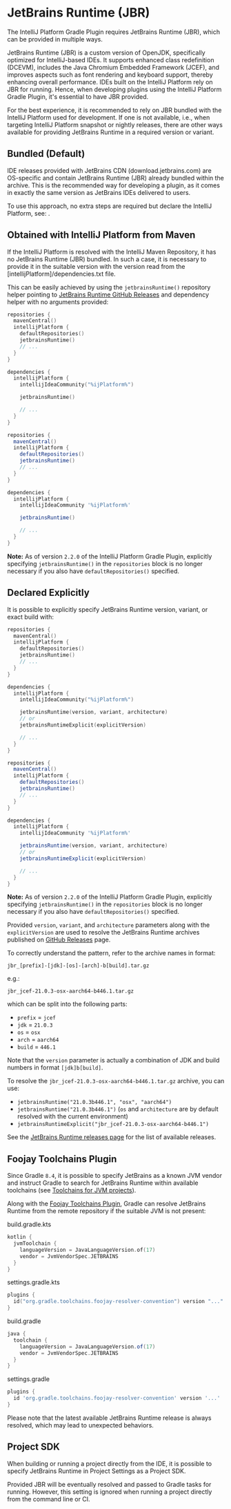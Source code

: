 <!-- Copyright 2000-2024 JetBrains s.r.o. and contributors. Use of this source code is governed by the Apache 2.0 license. -->

# JetBrains Runtime (JBR)

<link-summary>The IntelliJ Platform Gradle Plugin requires JetBrains Runtime (JBR), which can be provided in multiple ways.</link-summary>

<include from="tools_intellij_platform_gradle_plugin.md" element-id="faq"/>

JetBrains Runtime (JBR) is a custom version of OpenJDK, specifically optimized for IntelliJ-based IDEs. It supports enhanced class redefinition (DCEVM), includes the Java Chromium Embedded Framework (JCEF), and improves aspects such as font rendering and keyboard support, thereby enhancing overall performance.
IDEs built on the IntelliJ Platform rely on JBR for running.
Hence, when developing plugins using the IntelliJ Platform Gradle Plugin, it's essential to have JBR provided.

For the best experience, it is recommended to rely on JBR bundled with the IntelliJ Platform used for development.
If one is not available, i.e., when targeting IntelliJ Platform snapshot or nightly releases, there are other ways available for providing JetBrains Runtime in a required version or variant.

## Bundled (Default)

IDE releases provided with JetBrains CDN (download.jetbrains.com) are OS-specific and contain JetBrains Runtime (JBR) already bundled within the archive.
This is the recommended way for developing a plugin, as it comes in exactly the same version as JetBrains IDEs delivered to users.

To use this approach, no extra steps are required but declare the IntelliJ Platform, see: [](tools_intellij_platform_gradle_plugin_dependencies_extension.md#target-platforms).

## Obtained with IntelliJ Platform from Maven

If the IntelliJ Platform is resolved with the IntelliJ Maven Repository, it has no JetBrains Runtime (JBR) bundled.
In such a case, it is necessary to provide it in the suitable version with the version read from the <path>[intellijPlatform]/dependencies.txt</path> file.

This can be easily achieved by using the `jetbrainsRuntime()` repository helper pointing to [JetBrains Runtime GitHub Releases](https://github.com/JetBrains/JetBrainsRuntime/releases/) and dependency helper with no arguments provided:

<tabs group="languages">
<tab title="Kotlin" group-key="kotlin">

```kotlin
repositories {
  mavenCentral()
  intellijPlatform {
    defaultRepositories()
    jetbrainsRuntime()
    // ...
  }
}

dependencies {
  intellijPlatform {
    intellijIdeaCommunity("%ijPlatform%")

    jetbrainsRuntime()

    // ...
  }
}
```

</tab>
<tab title="Groovy" group-key="groovy">

```groovy
repositories {
  mavenCentral()
  intellijPlatform {
    defaultRepositories()
    jetbrainsRuntime()
    // ...
  }
}

dependencies {
  intellijPlatform {
    intellijIdeaCommunity '%ijPlatform%'

    jetbrainsRuntime()

    // ...
  }
}
```

</tab>
</tabs>

**Note:** As of version `2.2.0` of the IntelliJ Platform Gradle Plugin, explicitly specifying `jetbrainsRuntime()` in the `repositories` block is no longer necessary if you also have `defaultRepositories()` specified.

## Declared Explicitly

It is possible to explicitly specify JetBrains Runtime version, variant, or exact build with:

<tabs group="languages">
<tab title="Kotlin" group-key="kotlin">

```kotlin
repositories {
  mavenCentral()
  intellijPlatform {
    defaultRepositories()
    jetbrainsRuntime()
    // ...
  }
}

dependencies {
  intellijPlatform {
    intellijIdeaCommunity("%ijPlatform%")

    jetbrainsRuntime(version, variant, architecture)
    // or
    jetbrainsRuntimeExplicit(explicitVersion)

    // ...
  }
}
```

</tab>
<tab title="Groovy" group-key="groovy">

```groovy
repositories {
  mavenCentral()
  intellijPlatform {
    defaultRepositories()
    jetbrainsRuntime()
    // ...
  }
}

dependencies {
  intellijPlatform {
    intellijIdeaCommunity '%ijPlatform%'

    jetbrainsRuntime(version, variant, architecture)
    // or
    jetbrainsRuntimeExplicit(explicitVersion)

    // ...
  }
}
```

</tab>
</tabs>

**Note:** As of version `2.2.0` of the IntelliJ Platform Gradle Plugin, explicitly specifying `jetbrainsRuntime()` in the `repositories` block is no longer necessary if you also have `defaultRepositories()` specified.

Provided `version`, `variant`, and `architecture` parameters along with the `explicitVersion` are used to resolve the JetBrains Runtime archives published on [GitHub Releases](https://github.com/JetBrains/JetBrainsRuntime/releases/) page.

To correctly understand the pattern, refer to the archive names in format:
```
jbr_[prefix]-[jdk]-[os]-[arch]-b[build].tar.gz
```
e.g.:
```
jbr_jcef-21.0.3-osx-aarch64-b446.1.tar.gz
```
which can be split into the following parts:

- `prefix` = `jcef`
- `jdk` = `21.0.3`
- `os` = `osx`
- `arch` = `aarch64`
- `build` = `446.1`

Note that the `version` parameter is actually a combination of JDK and build numbers in format `[jdk]b[build]`.

To resolve the `jbr_jcef-21.0.3-osx-aarch64-b446.1.tar.gz` archive, you can use:
- `jetbrainsRuntime("21.0.3b446.1", "osx", "aarch64")`
- `jetbrainsRuntime("21.0.3b446.1")` (`os` and `architecture` are by default resolved with the current environment)
- `jetbrainsRuntimeExplicit("jbr_jcef-21.0.3-osx-aarch64-b446.1")`

See the [JetBrains Runtime releases page](https://github.com/JetBrains/JetBrainsRuntime/releases) for the list of available releases.

## Foojay Toolchains Plugin

Since Gradle `8.4`, it is possible to specify JetBrains as a known JVM vendor and instruct Gradle to search for JetBrains Runtime within available toolchains (see [Toolchains for JVM projects](https://docs.gradle.org/current/userguide/toolchains.html)).

Along with the [Foojay Toolchains Plugin](https://github.com/gradle/foojay-toolchains), Gradle can resolve JetBrains Runtime from the remote repository if the suitable JVM is not present:

<tabs group="languages">
<tab title="Kotlin" group-key="kotlin">

<path>build.gradle.kts</path>
```kotlin
kotlin {
  jvmToolchain {
    languageVersion = JavaLanguageVersion.of(17)
    vendor = JvmVendorSpec.JETBRAINS
  }
}
```

<path>settings.gradle.kts</path>
```kotlin
plugins {
  id("org.gradle.toolchains.foojay-resolver-convention") version "..."
}
```

</tab>
<tab title="Groovy" group-key="groovy">

<path>build.gradle</path>
```groovy
java {
  toolchain {
    languageVersion = JavaLanguageVersion.of(17)
    vendor = JvmVendorSpec.JETBRAINS
  }
}
```

<path>settings.gradle</path>
```groovy
plugins {
  id 'org.gradle.toolchains.foojay-resolver-convention' version '...'
}
```

</tab>
</tabs>


Please note that the latest available JetBrains Runtime release is always resolved, which may lead to unexpected behaviors.

## Project SDK

When building or running a project directly from the IDE, it is possible to specify JetBrains Runtime in Project Settings as a Project SDK.

Provided JBR will be eventually resolved and passed to Gradle tasks for running.
However, this setting is ignored when running a project directly from the command line or CI.
